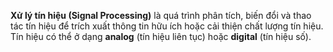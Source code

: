 **Xử lý tín hiệu (Signal Processing)** là quá trình phân tích, biến đổi và thao tác tín hiệu để trích xuất thông tin hữu ích hoặc cải thiện chất lượng tín hiệu. Tín hiệu có thể ở dạng **analog** (tín hiệu liên tục) hoặc **digital** (tín hiệu số).